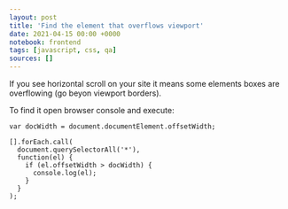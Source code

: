```yaml
---
layout: post
title: 'Find the element that overflows viewport'
date: 2021-04-15 00:00 +0000
notebook: frontend
tags: [javascript, css, qa]
sources: []
---
```

If you see horizontal scroll on your site it means some elements boxes are overflowing (go beyon viewport borders). 

To find it open browser console and execute:
```
var docWidth = document.documentElement.offsetWidth;

[].forEach.call(
  document.querySelectorAll('*'),
  function(el) {
    if (el.offsetWidth > docWidth) {
      console.log(el);
    }
  }
);
```